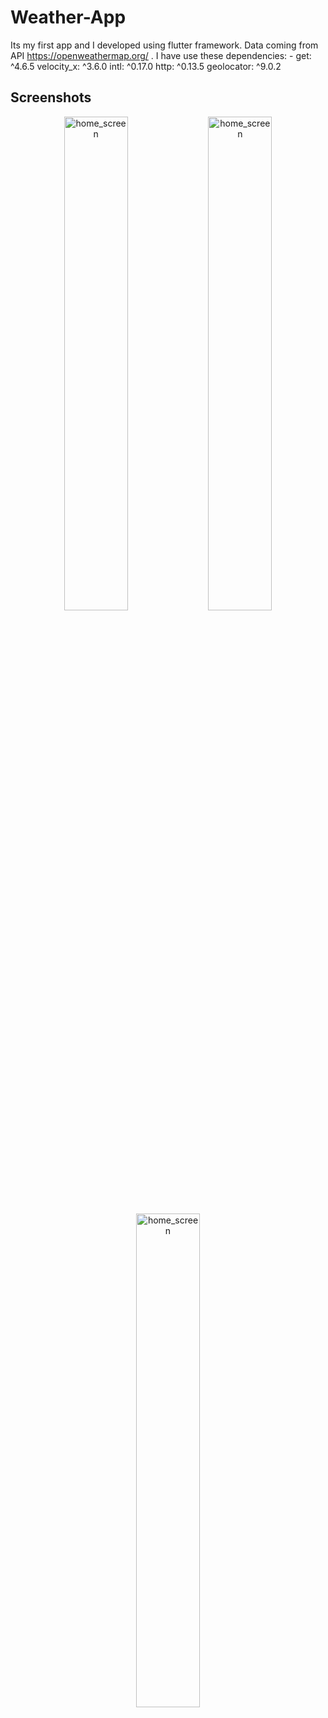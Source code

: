 # Weather-App

Its my first app and I developed using flutter framework.
Data coming from API https://openweathermap.org/ .
I have use these dependencies: - 
  get: ^4.6.5
  velocity_x: ^3.6.0
  intl: ^0.17.0
  http: ^0.13.5
  geolocator: ^9.0.2

## Screenshots

<p align="center">
    <img src="https://user-images.githubusercontent.com/66737001/233956650-75287818-06ae-4803-bccb-1c15cd13e1a8.png" alt="home_screen" width="45%">
    <img src="https://user-images.githubusercontent.com/66737001/233956680-bc8ac5d9-b4af-4301-a870-815094ec4ac9.png" alt="home_screen" width="45%">
    <img src="https://user-images.githubusercontent.com/66737001/233956703-d863a61d-47da-4ee2-9919-57617bdb0166.png" alt="home_screen" width="45%">
</p>
